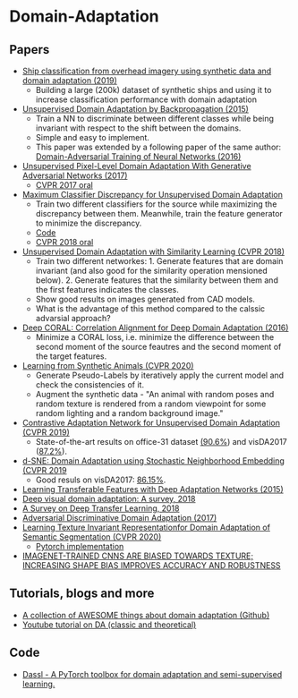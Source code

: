 # Domain-Adaptation

## Papers
* [Ship classification from overhead imagery using synthetic data and domain adaptation (2019)](https://arxiv.org/pdf/1905.03894.pdf)
  * Building a large (200k) dataset of synthetic ships and using it to increase classification performance with domain adaptation
* [Unsupervised Domain Adaptation by Backpropagation (2015)](https://arxiv.org/pdf/1409.7495.pdf)  
  * Train a NN to discriminate between different classes while being invariant with respect to the shift between the domains.
  * Simple and easy to implement.
  * This paper was extended by a following paper of the same author: [Domain-Adversarial Training of Neural Networks (2016)](https://arxiv.org/pdf/1505.07818.pdf)
* [Unsupervised Pixel-Level Domain Adaptation With Generative Adversarial Networks (2017)](http://openaccess.thecvf.com/content_cvpr_2017/html/Bousmalis_Unsupervised_Pixel-Level_Domain_CVPR_2017_paper.html)  
  * [CVPR 2017 oral](https://www.youtube.com/watch?v=VhsTrWPvjcA)
* [Maximum Classifier Discrepancy for Unsupervised Domain Adaptation](http://openaccess.thecvf.com/content_cvpr_2018/papers/Saito_Maximum_Classifier_Discrepancy_CVPR_2018_paper.pdf)  
  * Train two different classifiers for the source while maximizing the discrepancy between them. Meanwhile, train the feature generator to minimize the discrepancy. 
  * [Code](https://github.com/mil-tokyo/MCD_DA/tree/master/classification)
   * [CVPR 2018 oral](https://www.youtube.com/watch?v=8mk7i3vGjAM)
* [Unsupervised Domain Adaptation with Similarity Learning (CVPR 2018)](https://openaccess.thecvf.com/content_cvpr_2018/papers/Pinheiro_Unsupervised_Domain_Adaptation_CVPR_2018_paper.pdf)  
  * Train two different networkes: 1. Generate features that are domain invariant (and also good for the similarity operation mensioned below). 2. Generate features that the similarity between them and the first features indicates the classes. 
  * Show good results on images generated from CAD models.
  * What is the advantage of this method compared to the calssic advarsial approach?
* [Deep CORAL: Correlation Alignment for Deep Domain Adaptation (2016)](https://arxiv.org/pdf/1607.01719.pdf)
  * Minimize a CORAL loss, i.e. minimize the difference between the second moment of the source feautres and the second moment of the target features.
* [Learning from Synthetic Animals (CVPR 2020)](https://arxiv.org/pdf/1912.08265.pdf)
  * Generate Pseudo-Labels by iteratively apply the current model and check the consistencies of it.
  * Augment the synthetic data - "An animal with random poses and random texture is rendered from a random viewpoint for some random lighting
and a random background image."
* [Contrastive Adaptation Network for Unsupervised Domain Adaptation (CVPR 2019)](https://openaccess.thecvf.com/content_CVPR_2019/papers/Kang_Contrastive_Adaptation_Network_for_Unsupervised_Domain_Adaptation_CVPR_2019_paper.pdf)
  * State-of-the-art results on office-31 dataset [(90.6%](https://paperswithcode.com/sota/domain-adaptation-on-office-31)) and visDA2017 ([87.2%](https://paperswithcode.com/sota/domain-adaptation-on-visda2017)).
* [d-SNE: Domain Adaptation using Stochastic Neighborhood Embedding (CVPR 2019](https://openaccess.thecvf.com/content_CVPR_2019/papers/Xu_d-SNE_Domain_Adaptation_Using_Stochastic_Neighborhood_Embedding_CVPR_2019_paper.pdf)
  * Good resuls on visDA2017: [86.15%](https://paperswithcode.com/sota/domain-adaptation-on-visda2017). 
* [Learning Transferable Features with Deep Adaptation Networks (2015)](http://proceedings.mlr.press/v37/long15.pdf)
* [Deep visual domain adaptation: A survey, 2018](https://arxiv.org/pdf/1802.03601.pdf)
* [A Survey on Deep Transfer Learning, 2018](https://arxiv.org/pdf/1808.01974.pdf)
* [Adversarial Discriminative Domain Adaptation (2017)](http://openaccess.thecvf.com/content_cvpr_2017/papers/Tzeng_Adversarial_Discriminative_Domain_CVPR_2017_paper.pdf)
* [Learning Texture Invariant Representationfor Domain Adaptation of Semantic Segmentation (CVPR 2020)](http://openaccess.thecvf.com/content_CVPR_2020/papers/Kim_Learning_Texture_Invariant_Representation_for_Domain_Adaptation_of_Semantic_Segmentation_CVPR_2020_paper.pdf)  
  * [Pytorch implementation](https://github.com/JitengMu/Learning-from-Synthetic-Animals)
* [IMAGENET-TRAINED CNNS ARE BIASED TOWARDS
TEXTURE; INCREASING SHAPE BIAS IMPROVES
ACCURACY AND ROBUSTNESS](https://arxiv.org/pdf/1811.12231.pdf)

## Tutorials, blogs and more
* [A collection of AWESOME things about domain adaptation (Github)](https://github.com/zhaoxin94/awesome-domain-adaptation#theory)
* [Youtube tutorial on DA (classic and theoretical)](https://www.youtube.com/watch?v=F2OJ0fAK46Q&t=3758s)

## Code
* [Dassl - A PyTorch toolbox for domain adaptation and semi-supervised learning.
](https://github.com/KaiyangZhou/Dassl.pytorch)
